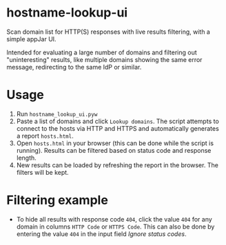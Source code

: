 # hostname-lookup-ui
Scan domain list for HTTP(S) responses with live results filtering, with a simple appJar UI.

Intended for evaluating a large number of domains and filtering out "uninteresting" results, like multiple domains showing the same error message, redirecting to the same IdP or similar.

# Usage
1. Run `hostname_lookup_ui.pyw`
2. Paste a list of domains and click `Lookup domains`. The script attempts to connect to the hosts via HTTP and HTTPS and automatically generates a report `hosts.html`.
3. Open `hosts.html` in your browser (this can be done while the script is running). Results can be filtered based on status code and response length.
4. New results can be loaded by refreshing the report in the browser. The filters will be kept.

# Filtering example
* To hide all results with response code `404`, click the value `404` for any domain in columns `HTTP Code` or `HTTPS Code`. This can also be done by entering the value `404` in the input field *Ignore status codes*.
